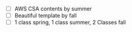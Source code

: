 * [ ] AWS CSA contents by summer
* [ ] Beautiful template by fall
* [ ] 1 class spring, 1 class summer, 2 Classes fall